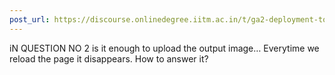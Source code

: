 ```yaml
---
post_url: https://discourse.onlinedegree.iitm.ac.in/t/ga2-deployment-tools-discussion-thread-tds-jan-2025/161120/105
---
```

iN QUESTION NO 2 is it enough to upload the output image… Everytime we reload the page it disappears. How to answer it?